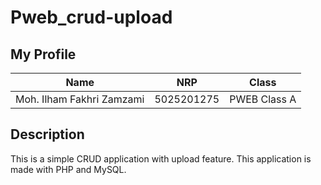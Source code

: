 # Pweb_crud-upload

## My Profile
| Name                      |NRP          | Class         |
| --------------------------|------------ | ------------- |
| Moh. Ilham Fakhri Zamzami | 5025201275  | PWEB Class A  |

## Description
This is a simple CRUD application with upload feature. This application is made with PHP and MySQL.